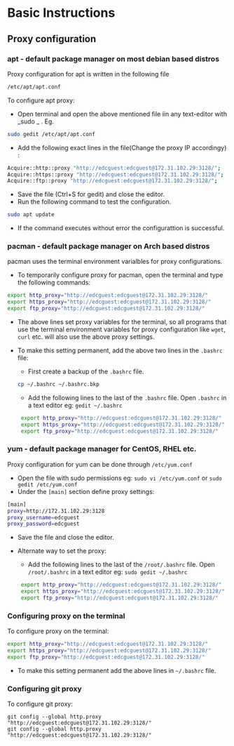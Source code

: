 # Basic Instructions

## Proxy configuration

### apt - default package manager on most debian based distros 
Proxy configuration for apt is written in the following file
```bash
/etc/apt/apt.conf
```
To configure apt proxy:
*  Open terminal and open the above mentioned file iin any text-editor with _sudo _ . Eg.
```bash
sudo gedit /etc/apt/apt.conf
```
* Add the following exact lines in the file(Change the proxy IP accordingy) :
```bash
Acquire::http::proxy "http://edcguest:edcguest@172.31.102.29:3128/";
Acquire::https::proxy "http://edcguest:edcguest@172.31.102.29:3128/";
Acquire::ftp::proxy "http://edcguest:edcguest@172.31.102.29:3128/";
```
* Save the file (Ctrl+S for gedit) and close the editor.
* Run the following command to test the configuration.
```bash
sudo apt update
``` 
* If the command executes without error the configurattion is successful.


### pacman - default package manager on Arch based distros
pacman uses the terminal environment varialbles for proxy configurations.

* To temporarily configure proxy for pacman, open the terminal and type the following commands:
```bash
export http_proxy="http://edcguest:edcguest@172.31.102.29:3128/"
export https_proxy="http://edcguest:edcguest@172.31.102.29:3128/"
export ftp_proxy="http://edcguest:edcguest@172.31.102.29:3128/"
```
* The above lines set proxy variables for the terminal, so all programs that use the terminal environment variables for proxy configuration like `wget`, `curl` etc. will also use the above proxy settings.

* To make this setting permanent, add the above two lines in the `.bashrc` file:
    * First create a backup of the `.bashrc` file.
    ```bash
    cp ~/.bashrc ~/.bashrc.bkp
    ```
    * Add the following lines to the last of the `.bashrc` file. Open `.bashrc` in a text editor eg: `gedit ~/.bashrc`
    ```bash
     export http_proxy="http://edcguest:edcguest@172.31.102.29:3128/"
     export https_proxy="http://edcguest:edcguest@172.31.102.29:3128/"
     export ftp_proxy="http://edcguest:edcguest@172.31.102.29:3128/"
     ```

### yum - default package manager for CentOS, RHEL etc.
Proxy configuration for yum can be done through `/etc/yum.conf`
* Open the file with sudo permissions eg: `sudo vi /etc/yum.conf` or `sudo gedit /etc/yum.conf`
* Under the `[main]` section define proxy settings:
```bash
[main]
proxy=http://172.31.102.29:3128
proxy_username=edcguest
proxy_password=edcguest
```
* Save the file and close the editor.

* Alternate way to set the proxy:
    * Add the following lines to the last of the `/root/.bashrc` file. Open `/root/.bashrc` in a text editor eg: `sudo gedit ~/.bashrc`
    ```bash
     export http_proxy="http://edcguest:edcguest@172.31.102.29:3128/"
     export https_proxy="http://edcguest:edcguest@172.31.102.29:3128/"
     export ftp_proxy="http://edcguest:edcguest@172.31.102.29:3128/"
     ```

### Configuring proxy on the terminal
To configure proxy on the terminal:
```bash
export http_proxy="http://edcguest:edcguest@172.31.102.29:3128/"
export https_proxy="http://edcguest:edcguest@172.31.102.29:3128/"
export ftp_proxy="http://edcguest:edcguest@172.31.102.29:3128/"
```
* To make this setting permanent add the above lines in `~/.bashrc` file.

### Configuring git proxy
To configure git proxy:
```
git config --global http.proxy "http://edcguest:edcguest@172.31.102.29:3128/"
git config --global http.proxy "http://edcguest:edcguest@172.31.102.29:3128/"
```

